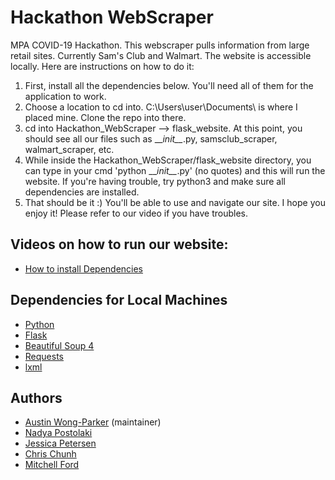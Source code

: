 # Hackathon WebScraper
MPA COVID-19 Hackathon. This webscraper pulls information from large retail sites. Currently Sam's Club and Walmart. The website is accessible locally. Here are instructions on how to do it:

1. First, install all the dependencies below. You'll need all of them for the application to work. 
2. Choose a location to cd into. C:\Users\user\Documents\ is where I placed mine. Clone the repo into there.
3. cd into Hackathon_WebScraper --> flask_website. At this point, you should see all our files such as \_\__init\_\__.py, samsclub_scraper,   walmart_scraper, etc.
4. While inside the Hackathon_WebScraper/flask_website directory, you can type in your cmd 'python \_\__init\_\__.py' (no quotes) and this will run the website. If you're having trouble, try python3 and make sure all dependencies are installed.
5. That should be it :) You'll be able to use and navigate our site. I hope you enjoy it! Please refer to our video if you have troubles.

## Videos on how to run our website:
* [How to install Dependencies](https://www.youtube.com/watch?v=Sl7gPp7oRxE)

## Dependencies for Local Machines
* [Python](https://www.python.org/)
* [Flask](https://flask.palletsprojects.com/en/1.1.x/)
* [Beautiful Soup 4](https://www.crummy.com/software/BeautifulSoup/)
* [Requests](https://pypi.org/project/requests/)
* [lxml](https://lxml.de/)

## Authors
* [Austin Wong-Parker](https://github.com/AustinWongParker/) (maintainer)
* [Nadya Postolaki](https://github.com/ninjanadya/)
* [Jessica Petersen](https://github.com/jpetersen2/)
* [Chris Chunh](https://github.com/cchunh20/)
* [Mitchell Ford](https://github.com/MitchellTFord/)
